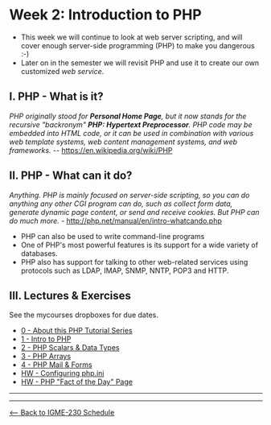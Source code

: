 # Week 2: Introduction to PHP
- This week we will continue to look at web server scripting, and will cover enough server-side programming (PHP) to make you dangerous :-)
- Later on in the semester we will revisit PHP and use it to create our own customized *web service*.

## I. PHP - What is it?
*PHP originally stood for **Personal Home Page**, but it now stands for the recursive "backronym" **PHP: Hypertext Preprocessor**. PHP code may be embedded into HTML code, or it can be used in combination with various web template systems, web content management systems, and web frameworks.* -- https://en.wikipedia.org/wiki/PHP

## II. PHP - What can it do?
*Anything. PHP is mainly focused on server-side scripting, so you can do anything any other CGI program can do, such as collect form data, generate dynamic page content, or send and receive cookies. But PHP can do much more.* - http://php.net/manual/en/intro-whatcando.php

- PHP can also be used to write command-line programs
- One of PHP's most powerful features is its support for a wide variety of databases.  
- PHP also has support for talking to other web-related services using protocols such as LDAP, IMAP, SNMP, NNTP, POP3 and HTTP.
  
## III. Lectures & Exercises
See the mycourses dropboxes for due dates.

- [0 - About this PHP Tutorial Series](../notes/php-0.md)
- [1 - Intro to PHP](../notes/php-1.md)
- [2 - PHP Scalars & Data Types](../notes/php-2.md)
- [3 - PHP Arrays](../notes/php-3.md)
- [4 - PHP Mail & Forms](../notes/php-4.md)
- [HW - Configuring php.ini](../notes/HW-php-ini.md)
- [HW - PHP "Fact of the Day" Page](../notes/HW-php-fact-of-the-day.md)


<hr><hr>

[<-- Back to IGME-230 Schedule](../schedule.md)
